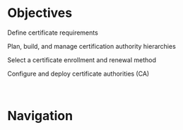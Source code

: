 # Objectives

Define certificate requirements  

Plan, build, and manage certification authority hierarchies  

Select a certificate enrollment and renewal method  

Configure and deploy certificate authorities (CA)  

<br>

# Navigation  

